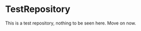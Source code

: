 TestRepository
==============

This is a test repository, nothing to be seen here. Move on now.  
 
 
  
 
 
  
     
       
      
       
       
        
      
      
  
   
      
   
     
   
  
 
 
 
